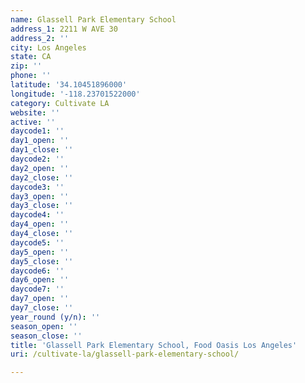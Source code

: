 ```yaml
---
name: Glassell Park Elementary School
address_1: 2211 W AVE 30
address_2: ''
city: Los Angeles
state: CA
zip: ''
phone: ''
latitude: '34.10451896000'
longitude: '-118.23701522000'
category: Cultivate LA
website: ''
active: ''
daycode1: ''
day1_open: ''
day1_close: ''
daycode2: ''
day2_open: ''
day2_close: ''
daycode3: ''
day3_open: ''
day3_close: ''
daycode4: ''
day4_open: ''
day4_close: ''
daycode5: ''
day5_open: ''
day5_close: ''
daycode6: ''
day6_open: ''
daycode7: ''
day7_open: ''
day7_close: ''
year_round (y/n): ''
season_open: ''
season_close: ''
title: 'Glassell Park Elementary School, Food Oasis Los Angeles'
uri: /cultivate-la/glassell-park-elementary-school/

---
```

